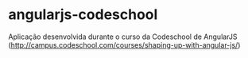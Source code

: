 angularjs-codeschool
====================

Aplicação desenvolvida durante o curso da Codeschool de AngularJS (http://campus.codeschool.com/courses/shaping-up-with-angular-js/)
